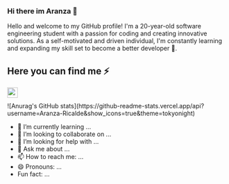 ### Hi there im Aranza 👋

Hello and welcome to my GitHub profile! I'm a 20-year-old software engineering student with a passion for coding and creating innovative solutions. As a self-motivated and driven individual, I'm constantly learning and expanding my skill set to become a better developer 🔭.

## Here you can find me ⚡

<a href="https://discord.com/users/Aranza Ricalde#9528">
    <img align="left" width="24xp" src="https://cdn-icons-png.flaticon.com/512/2111/2111370.png">  
</a>
<br></br>
![Anurag's GitHub stats](https://github-readme-stats.vercel.app/api?username=Aranza-Ricalde&show_icons=true&theme=tokyonight)

- 🌱 I’m currently learning ...
- 👯 I’m looking to collaborate on ...
- 🤔 I’m looking for help with ...
- 💬 Ask me about ...
- 📫 How to reach me: ...
- 😄 Pronouns: ...
-  Fun fact: ...
